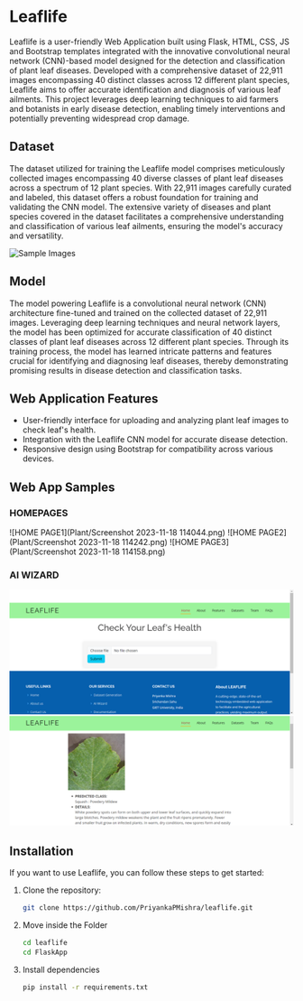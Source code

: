 # Leaflife

Leaflife is a user-friendly Web Application built using Flask, HTML, CSS, JS and Bootstrap templates integrated with the innovative convolutional neural network (CNN)-based model designed for the detection and classification of plant leaf diseases. Developed with a comprehensive dataset of 22,911 images encompassing 40 distinct classes across 12 different plant species, Leaflife aims to offer accurate identification and diagnosis of various leaf ailments. This project leverages deep learning techniques to aid farmers and botanists in early disease detection, enabling timely interventions and potentially preventing widespread crop damage.

## Dataset

The dataset utilized for training the Leaflife model comprises meticulously collected images encompassing 40 diverse classes of plant leaf diseases across a spectrum of 12 plant species. With 22,911 images carefully curated and labeled, this dataset offers a robust foundation for training and validating the CNN model. The extensive variety of diseases and plant species covered in the dataset facilitates a comprehensive understanding and classification of various leaf ailments, ensuring the model's accuracy and versatility.

![Sample Images](https://www.canva.com/design/DAF11nTmIro/e766hGWmmyg8IdlsB2_jfw/edit?referrer=photo-collages-landing-page)

## Model

The model powering Leaflife is a convolutional neural network (CNN) architecture fine-tuned and trained on the collected dataset of 22,911 images. Leveraging deep learning techniques and neural network layers, the model has been optimized for accurate classification of 40 distinct classes of plant leaf diseases across 12 different plant species. Through its training process, the model has learned intricate patterns and features crucial for identifying and diagnosing leaf diseases, thereby demonstrating promising results in disease detection and classification tasks.

## Web Application Features

- User-friendly interface for uploading and analyzing plant leaf images to check leaf's health.
- Integration with the Leaflife CNN model for accurate disease detection.
- Responsive design using Bootstrap for compatibility across various devices.

## Web App Samples

### HOMEPAGES

![HOME PAGE1](Plant/Screenshot 2023-11-18 114044.png)
![HOME PAGE2](Plant/Screenshot 2023-11-18 114242.png)
![HOME PAGE3](Plant/Screenshot 2023-11-18 114158.png)

### AI WIZARD

![AI_WIZARD1](Plant/1.png)
![AI_WIZARD2](Plant/2.png)

## Installation

If you want to use Leaflife, you can follow these steps to get started:

1. Clone the repository:

   ```bash
   git clone https://github.com/PriyankaPMishra/leaflife.git
   
2. Move inside the Folder
   ```bash
   cd leaflife
   cd FlaskApp
   
3. Install dependencies
   ```bash
   pip install -r requirements.txt
